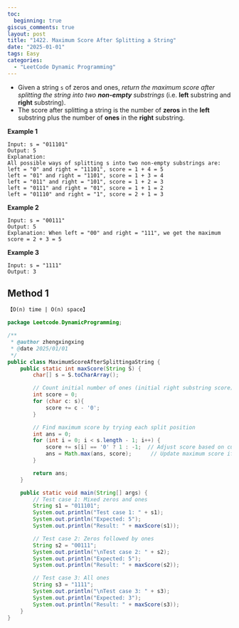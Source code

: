 ```yaml
---
toc:
  beginning: true
giscus_comments: true
layout: post
title: "1422. Maximum Score After Splitting a String"
date: "2025-01-01"
tags: Easy
categories:
  - "LeetCode Dynamic Programming"
---
```



- Given a string `s` of zeros and ones, *return the maximum score after splitting the string into two **non-empty** substrings* (i.e. **left** substring and **right** substring).
- The score after splitting a string is the number of **zeros** in the **left** substring plus the number of **ones** in the **right** substring.

**Example 1**

```
Input: s = "011101"
Output: 5 
Explanation: 
All possible ways of splitting s into two non-empty substrings are:
left = "0" and right = "11101", score = 1 + 4 = 5 
left = "01" and right = "1101", score = 1 + 3 = 4 
left = "011" and right = "101", score = 1 + 2 = 3 
left = "0111" and right = "01", score = 1 + 1 = 2 
left = "01110" and right = "1", score = 2 + 1 = 3
```

**Example 2**

```
Input: s = "00111"
Output: 5
Explanation: When left = "00" and right = "111", we get the maximum score = 2 + 3 = 5
```

**Example 3**

```
Input: s = "1111"
Output: 3
```

## Method 1

```tex
【O(n) time | O(n) space】
```

```java
package Leetcode.DynamicProgramming;

/**
 * @author zhengxingxing
 * @date 2025/01/01
 */
public class MaximumScoreAfterSplittingaString {
    public static int maxScore(String S) {
        char[] s = S.toCharArray();

        // Count initial number of ones (initial right substring score)
        int score = 0;
        for (char c: s){
            score += c - '0';
        }

        // Find maximum score by trying each split position
        int ans = 0;
        for (int i = 0; i < s.length - 1; i++) {
            score += s[i] == '0' ? 1 : -1;  // Adjust score based on current character
            ans = Math.max(ans, score);      // Update maximum score if current is higher
        }

        return ans;
    }

    public static void main(String[] args) {
        // Test case 1: Mixed zeros and ones
        String s1 = "011101";
        System.out.println("Test case 1: " + s1);
        System.out.println("Expected: 5");
        System.out.println("Result: " + maxScore(s1));

        // Test case 2: Zeros followed by ones
        String s2 = "00111";
        System.out.println("\nTest case 2: " + s2);
        System.out.println("Expected: 5");
        System.out.println("Result: " + maxScore(s2));

        // Test case 3: All ones
        String s3 = "1111";
        System.out.println("\nTest case 3: " + s3);
        System.out.println("Expected: 3");
        System.out.println("Result: " + maxScore(s3));
    }
}

```





